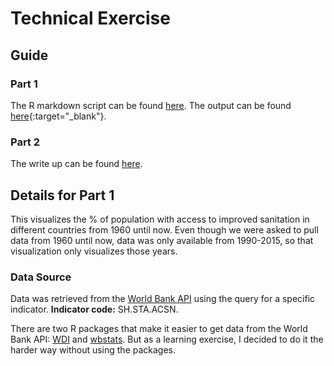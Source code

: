 # Technical Exercise

## Guide
### Part 1
The R markdown script can be found [here](part1.rmd).
The output can be found [here](https://l2nguyen.shinyapps.io/sanitation/){:target="_blank"}.

### Part 2
The write up can be found [here](part2.md).

## Details for Part 1
This visualizes the % of population with access to improved sanitation in different countries from 1960 until now. Even though we were asked to pull data from 1960 until now, data was only available from 1990-2015, so that visualization only visualizes those years.

### Data Source
Data was retrieved from the [World Bank API](https://datahelpdesk.worldbank.org/knowledgebase/articles/898599-api-indicator-queries) using the query for a specific indicator. **Indicator code:** SH.STA.ACSN.

There are two R packages that make it easier to get data from the World Bank API: [WDI](https://github.com/vincentarelbundock/WDI) and [wbstats](https://github.com/GIST-ORNL/wbstats). But as a learning exercise, I decided to do it the harder way without using the packages.
